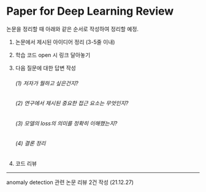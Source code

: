 # Paper for Deep Learning Review

논문을 정리할 때 아래와 같은 순서로 작성하여 정리할 예정.

1. 논문에서 제시된 아이디어 정리 (3-5줄 이내)
2. 학습 코드 open 시 링크 달아놓기
3. 다음 질문에 대한 답변 작성
   
   ###### (1) 저자가 뭘하고 싶은건지?
   ###### (2) 연구에서 제시된 중요한 접근 요소는 무엇인지?
   ###### (3) 모델의 loss의 의미를 정확히 이해했는지?
   ###### (4) 결론 정리
   
4. 코드 리뷰

--------------------------------------------------------------
anomaly detection 관련 논문 리뷰 2건 작성 (21.12.27)
